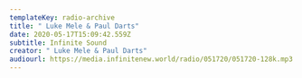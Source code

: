 ```yaml
---
templateKey: radio-archive
title: " Luke Mele & Paul Darts"
date: 2020-05-17T15:09:42.559Z
subtitle: Infinite Sound
creator: " Luke Mele & Paul Darts"
audiourl: https://media.infinitenew.world/radio/051720/051720-128k.mp3
---
```

